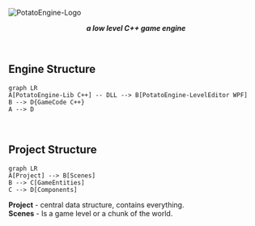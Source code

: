 

![PotatoEngine-Logo](https://i.ibb.co/Gcx0pvS/Potato-Engine-Logo.png)
***<p style="text-align: center;">a low level C++ game engine</p>***
<br />

## Engine Structure
```mermaid
graph LR
A[PotatoEngine-Lib C++] -- DLL --> B[PotatoEngine-LevelEditor WPF]
B --> D{GameCode C++}
A --> D
```
<br />

## Project Structure
```mermaid
graph LR
A[Project] --> B[Scenes]
B --> C[GameEntities]
C --> D[Components]
```

**Project** - central data structure, contains everything.<br />
**Scenes** - Is a game level or a chunk of the world.
